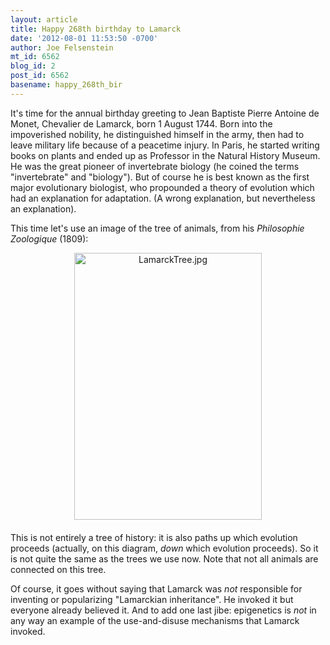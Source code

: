 ```yaml
---
layout: article
title: Happy 268th birthday to Lamarck
date: '2012-08-01 11:53:50 -0700'
author: Joe Felsenstein
mt_id: 6562
blog_id: 2
post_id: 6562
basename: happy_268th_bir
---
```

It's time for the annual birthday greeting to Jean Baptiste Pierre Antoine de Monet, Chevalier de Lamarck, born 1 August 1744.   Born into the impoverished nobility, he distinguished himself in the army, then had to leave military life because of a peacetime injury.  In Paris, he started writing books on plants and ended up as Professor in the Natural History Museum.  He was the great pioneer of invertebrate biology (he coined the terms "invertebrate" and "biology").  But of course he is best known as the first major evolutionary biologist, who propounded a theory of evolution which had an explanation for adaptation.  (A wrong explanation, but nevertheless an explanation).

This time let's use an image of the tree of animals, from his _Philosophie Zoologique_ (1809):

<img src="http://pandasthumb.org/LamarckTree.jpg" alt="LamarckTree.jpg" width="300" height="427" style="text-align: center; display: block; margin: 0 auto 20px;" class="mt-image-center" />

This is not entirely a tree of history: it is also paths up which evolution proceeds (actually, on this diagram, _down_ which evolution proceeds).  So it is not quite the same as the trees we use now.  Note that not all animals are connected on this tree.

Of course, it goes without saying that Lamarck was _not_ responsible for inventing or popularizing "Lamarckian inheritance".  He invoked it but everyone already believed it.   And to add one last jibe: epigenetics is _not_ in any way an example of the use-and-disuse mechanisms that Lamarck invoked.
